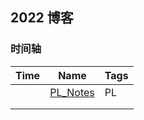 ## 2022 博客



### 时间轴







| Time | Name                        | Tags |
| ---- | --------------------------- | ---- |
|      | [PL_Notes](./PL_Notes-1.md) | PL   |
|      |                             |      |
|      |                             |      |

